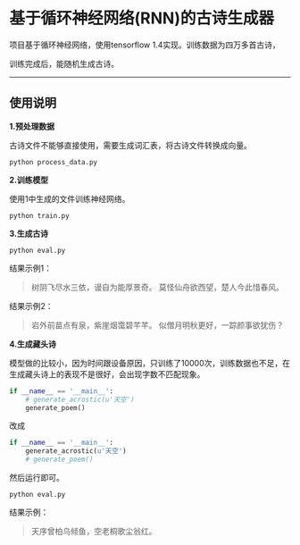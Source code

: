 # 基于循环神经网络(RNN)的古诗生成器

项目基于循环神经网络，使用tensorflow 1.4实现。训练数据为四万多首古诗，

训练完成后，能随机生成古诗。

-----------------

## 使用说明

**1.预处理数据**

古诗文件不能够直接使用，需要生成词汇表，将古诗文件转换成向量。

```
python process_data.py
```

**2.训练模型**

使用1中生成的文件训练神经网络。

```
python train.py
```

**3.生成古诗**



```
python eval.py
```

结果示例1：

> 树阴飞尽水三依，谩自为能厚景奇。
莫怪仙舟欲西望，楚人今此惜春风。

结果示例2：

> 岩外前苗点有泉，紫崖烟霭碧芊芊。
似僧月明秋更好，一踪颜事欲犹伤？

**4.生成藏头诗**

模型做的比较小，因为时间跟设备原因，只训练了10000次，训练数据也不足，在生成藏头诗上的表现不是很好，会出现字数不匹配现象。

```python
if __name__ == '__main__':
    # generate_acrostic(u'天空')
    generate_poem()
```

改成

```python
if __name__ == '__main__':
    generate_acrostic(u'天空')
    # generate_poem()
```

然后运行即可。

```
python eval.py
```

结果示例：

> 天序曾柏乌倾鱼，空老桐歌尘翁红。

